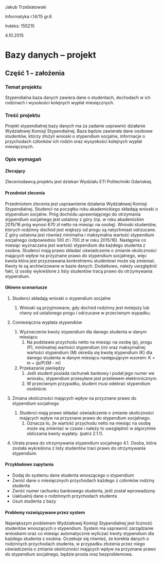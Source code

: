 Jakub Trzebiatowski

Informatyka r.14/15 gr.6

Indeks: 155215

4.10.2015

# Bazy danych – projekt

## Część 1 – założenia

### Temat projektu

Stypendialna baza danych zawiera dane o studentach, dochodach w ich rodzinach i wysokości kolejnych 
wypłat miesięcznych.

### Treść projektu

Projekt stypendialnej bazy danych ma za zadanie usprawnić działanie Wydziałowej
Komisji Stypendialnej. Baza będzie zawierała dane osobowe studentów, którzy
złożyli wnioski o stypendium socjalne, informacje o przychodach członków ich
rodzin oraz wysyokości kolejnych wypłat miesięcznych.

### Opis wymagań

#### Zlecający

Zleceniodawcą projektu jest dziekan Wydziału ETI Politechniki Gdańskiej.

#### Przedmiot zlecenia

Przedmiotem zlecenia jest usprawnienie działania Wydziałowej Komisji Stypendialnej. Studenci na początku roku akademickiego składają wnioski o stypendium socjalne. Próg dochódu uprawniającego do otrzymania stypendium socjalnego jest ustalony z góry (np. w roku akademickim 2015/16 próg wynosi 670 zł netto na miesiąc na osobę). Wnioski studentów, których rodzinny dochód jest większy od progu są natychmiast odrzucane. Z góry ustalona jest również minimalna i maksymalna wartość stypendium socjalnego (odpowiednio 100 zł i 700 zł w roku 2015/16). Następnie co miesiąc wyznaczana jest wartość stypendium dla każdego studenta z osobna. Studenci mają prawo składać oświadczenie o zmianie okoliczności mających wpływ na przyznane prawo do stypendium socjalnego, więc kwota która jest przyznawana konkretnemu studentowi może się zmieniać. Kwoty te są archiwizowane w bazie danych. Dodatkowo, należy uwzględnić fakt, iż osoby wykreślone z listy studentów tracą prawo do otrzymywania stypendium.

#### Główne scenariusze

1. Studenci składają wnioski o stypendium socjalne
    1. Wnioski są przyjmowane, gdy dochód rodzinny jest mniejszy lub równy od ustalonego progu i odrzucane w przeciwnym wypadku.

2. Comiesięczna wypłata stypendiów
    1. Wyznaczenie kwoty stypendium dla danego studenta w danym miesiącu
        1. Na podstawie przychodu netto na miesiąc na osobę (p), progu (P), minimalnej wartości stypendium (m) oraz maksymalnej wartości stypendium (M) określa się kwotę stypendium (K) dla danego studenta w danym miesiącu następującym wzorem: K = m + (p/P)(M - m)
    2. Przekazanie pieniędzy
        1. Jeśli student posiada rachunek bankowy i podał jego numer we wniosku, stypendium przesyłane jest przelewem elektronicznym.
        2. W przeciwnym przypadku, student musi odebrać stypendium osobiście.

3. Zmiana okoliczności mających wpływ na przyznane prawo do stypendium socjalnego
    1. Studenci mają prawo składać oświadczenie o zmianie okoliczności mających wpływ na przyznane prawo do stypendium socjalnego.
        1. Oznacza to, że wartość przychodu netto na miesiąc na osobę może się zmieniać w czasie i należy to uwzględnić w algorytmie obliczania kwoty wypłaty. (patrz 2.1.1).

4. Utrata prawa do otrzymywania stypendium socjalnego
4.1. Osoba, która została wykreślona z listy studentów traci prawo do otrzymywania stypendium.

#### Przykładowe zapytania

- Dodaj do systemu dane studenta wnoszącego o stypendium
- Zwróć dane o miesięcznych przychodach każdego z członków rodziny studenta
- Zwróć numer rachunku bankowego studenta, jeśli został wprowadzony
- Uaktualnij dane o rodzinnych przychodach studenta
- Usuń studenta z bazy

#### Problemy rozwiązywane przez system

Największym problemem Wydziałowej Komisji Stypendialnej jest liczność studentów wnoszących o stypendium. System ma usprawnić zarządzanie wnioskami oraz co miesiąc automatycznie wyliczać kwoty stypendium dla każdego studenta z osobna. Oczekuje się również, że korekta danych o rodzinnych przychodach studenta, w przypadku złożenia przez niego oświadczenia o zmianie okoliczności mających wpływ na przyznane prawo do stypendium socjalnego, będzie prosta oraz bezproblemowa.
